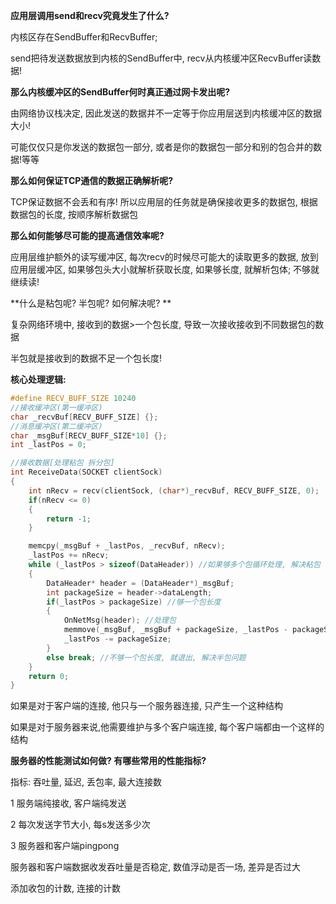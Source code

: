 **应用层调用send和recv究竟发生了什么?**

内核区存在SendBuffer和RecvBuffer; 

send把待发送数据放到内核的SendBuffer中, recv从内核缓冲区RecvBuffer读数据!



**那么内核缓冲区的SendBuffer何时真正通过网卡发出呢?**

由网络协议栈决定, 因此发送的数据并不一定等于你应用层送到内核缓冲区的数据大小! 

可能仅仅只是你发送的数据包一部分,  或者是你的数据包一部分和别的包合并的数据!等等



**那么如何保证TCP通信的数据正确解析呢?**

TCP保证数据不会丢和有序! 所以应用层的任务就是确保接收更多的数据包, 根据数据包的长度, 按顺序解析数据包



**那么如何能够尽可能的提高通信效率呢?**

应用层维护额外的读写缓冲区,  每次recv的时候尽可能大的读取更多的数据, 放到应用层缓冲区, 如果够包头大小就解析获取长度, 如果够长度, 就解析包体; 不够就继续读!



**什么是粘包呢? 半包呢?  如何解决呢? **

复杂网络环境中, 接收到的数据>一个包长度, 导致一次接收接收到不同数据包的数据

半包就是接收到的数据不足一个包长度!

**核心处理逻辑:**

```c++
#define RECV_BUFF_SIZE 10240
//接收缓冲区(第一缓冲区)
char _recvBuf[RECV_BUFF_SIZE] {};
//消息缓冲区(第二缓冲区)
char _msgBuf[RECV_BUFF_SIZE*10] {};
int _lastPos = 0;

//接收数据[处理粘包 拆分包]
int ReceiveData(SOCKET clientSock)
{
    int nRecv = recv(clientSock, (char*)_recvBuf, RECV_BUFF_SIZE, 0);
    if(nRecv <= 0)
    {
        return -1;
    }

    memcpy(_msgBuf + _lastPos, _recvBuf, nRecv);
    _lastPos += nRecv;
    while (_lastPos > sizeof(DataHeader)) //如果够多个包循环处理, 解决粘包
    {
        DataHeader* header = (DataHeader*)_msgBuf;
        int packageSize = header->dataLength;
        if(_lastPos > packageSize) //够一个包长度
        {
            OnNetMsg(header); //处理包
            memmove(_msgBuf, _msgBuf + packageSize, _lastPos - packageSize);
            _lastPos -= packageSize;
        }
        else break; //不够一个包长度, 就退出, 解决半包问题
    }
    return 0;
}
```

如果是对于客户端的连接,  他只与一个服务器连接, 只产生一个这种结构

如果是对于服务器来说,他需要维护与多个客户端连接, 每个客户端都由一个这样的结构



**服务器的性能测试如何做?  有哪些常用的性能指标?** 

指标: 吞吐量, 延迟, 丢包率, 最大连接数

1 服务端纯接收, 客户端纯发送

2 每次发送字节大小, 每s发送多少次

3 服务器和客户端pingpong



服务器和客户端数据收发吞吐量是否稳定, 数值浮动是否一场, 差异是否过大

添加收包的计数, 连接的计数





